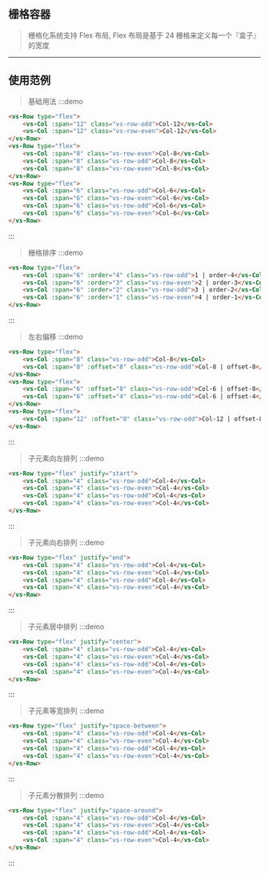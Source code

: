 <style scoped>
    .vs-row-flex{
        background-image: linear-gradient(90deg,#f5f5f5 4.16666667%,transparent 0,transparent 8.33333333%,#f5f5f5 0,#f5f5f5 12.5%,transparent 0,transparent 16.66666667%,#f5f5f5 0,#f5f5f5 20.83333333%,transparent 0,transparent 25%,#f5f5f5 0,#f5f5f5 29.16666667%,transparent 0,transparent 33.33333333%,#f5f5f5 0,#f5f5f5 37.5%,transparent 0,transparent 41.66666667%,#f5f5f5 0,#f5f5f5 45.83333333%,transparent 0,transparent 50%,#f5f5f5 0,#f5f5f5 54.16666667%,transparent 0,transparent 58.33333333%,#f5f5f5 0,#f5f5f5 62.5%,transparent 0,transparent 66.66666667%,#f5f5f5 0,#f5f5f5 70.83333333%,transparent 0,transparent 75%,#f5f5f5 0,#f5f5f5 79.16666667%,transparent 0,transparent 83.33333333%,#f5f5f5 0,#f5f5f5 87.5%,transparent 0,transparent 91.66666667%,#f5f5f5 0,#f5f5f5 95.83333333%,transparent 0);    
        Color: white;
        height: 40px;
        margin-top: 3px;
        line-height: 40px;
    }

    .vs-row-odd {
        background: rgba(26,188,156, .7);
        text-align: center;
    }

    .vs-row-even {
        background: rgba(26,188,156, .5);
        text-align: center;
    }
</style>
## 栅格容器

> 栅格化系统支持 Flex 布局, Flex 布局是基于 24 栅格来定义每一个『盒子』的宽度
----------

## 使用范例
> 基础用法
:::demo
```html
<vs-Row type="flex">
    <vs-Col :span="12" class="vs-row-odd">Col-12</vs-Col>
    <vs-Col :span="12" class="vs-row-even">Col-12</vs-Col>
</vs-Row>
<vs-Row type="flex">
    <vs-Col :span="8" class="vs-row-even">Col-8</vs-Col>
    <vs-Col :span="8" class="vs-row-odd">Col-8</vs-Col>
    <vs-Col :span="8" class="vs-row-even">Col-8</vs-Col>
</vs-Row>
<vs-Row type="flex">
    <vs-Col :span="6" class="vs-row-odd">Col-6</vs-Col>
    <vs-Col :span="6" class="vs-row-even">Col-6</vs-Col>
    <vs-Col :span="6" class="vs-row-odd">Col-6</vs-Col>
    <vs-Col :span="6" class="vs-row-even">Col-6</vs-Col>
</vs-Row>
```
:::

> 栅格排序
:::demo
```html
<vs-Row type="flex">
    <vs-Col :span="6" :order="4" class="vs-row-odd">1 | order-4</vs-Col>
    <vs-Col :span="6" :order="3" class="vs-row-even">2 | order-3</vs-Col>
    <vs-Col :span="6" :order="2" class="vs-row-odd">3 | order-2</vs-Col>
    <vs-Col :span="6" :order="1" class="vs-row-even">4 | order-1</vs-Col>
</vs-Row>
```
:::

> 左右偏移
:::demo
```html
<vs-Row type="flex">
    <vs-Col :span="8" class="vs-row-odd">Col-8</vs-Col>
    <vs-Col :span="8" :offset="8" class="vs-row-odd">Col-8 | offset-8</vs-Col>
</vs-Row>
<vs-Row type="flex">
    <vs-Col :span="6" :offset="8" class="vs-row-odd">Col-6 | offset-8</vs-Col>
    <vs-Col :span="6" :offset="4" class="vs-row-odd">Col-6 | offset-4</vs-Col>
</vs-Row>
<vs-Row type="flex">
    <vs-Col :span="12" :offset="8" class="vs-row-odd">Col-12 | offset-8</vs-Col>
</vs-Row>
```
:::

> 子元素向左排列
:::demo
```html
<vs-Row type="flex" justify="start">
    <vs-Col :span="4" class="vs-row-odd">Col-4</vs-Col>
    <vs-Col :span="4" class="vs-row-even">Col-4</vs-Col>
    <vs-Col :span="4" class="vs-row-odd">Col-4</vs-Col>
    <vs-Col :span="4" class="vs-row-even">Col-4</vs-Col>
</vs-Row>
```
:::

> 子元素向右排列
:::demo
```html
<vs-Row type="flex" justify="end">
    <vs-Col :span="4" class="vs-row-odd">Col-4</vs-Col>
    <vs-Col :span="4" class="vs-row-even">Col-4</vs-Col>
    <vs-Col :span="4" class="vs-row-odd">Col-4</vs-Col>
    <vs-Col :span="4" class="vs-row-even">Col-4</vs-Col>
</vs-Row>
```
:::

> 子元素居中排列
:::demo
```html
<vs-Row type="flex" justify="center">
    <vs-Col :span="4" class="vs-row-odd">Col-4</vs-Col>
    <vs-Col :span="4" class="vs-row-even">Col-4</vs-Col>
    <vs-Col :span="4" class="vs-row-odd">Col-4</vs-Col>
    <vs-Col :span="4" class="vs-row-even">Col-4</vs-Col>
</vs-Row>
```
:::

> 子元素等宽排列
:::demo
```html
<vs-Row type="flex" justify="space-between">
    <vs-Col :span="4" class="vs-row-odd">Col-4</vs-Col>
    <vs-Col :span="4" class="vs-row-even">Col-4</vs-Col>
    <vs-Col :span="4" class="vs-row-odd">Col-4</vs-Col>
    <vs-Col :span="4" class="vs-row-even">Col-4</vs-Col>
</vs-Row>
```
:::

> 子元素分散排列
:::demo
```html
<vs-Row type="flex" justify="space-around">
    <vs-Col :span="4" class="vs-row-odd">Col-4</vs-Col>
    <vs-Col :span="4" class="vs-row-even">Col-4</vs-Col>
    <vs-Col :span="4" class="vs-row-odd">Col-4</vs-Col>
    <vs-Col :span="4" class="vs-row-even">Col-4</vs-Col>
</vs-Row>
```
:::